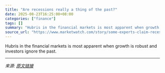 ```yaml
---
title: "Are recessions really a thing of the past?"
date: 2025-08-23T16:25:00+08:00
categories: ["finance"]
tags: []
summary: "Hubris in the financial markets is most apparent when growth is robust and investors ignore the past."
source_url: "https://www.marketwatch.com/story/some-experts-claim-recessions-are-ancient-history-what-will-they-say-after-the-next-one-e1c571bb?mod=mw_rss_topstories"
---
```


Hubris in the financial markets is most apparent when growth is robust and investors ignore the past.

---

*来源: [原文链接](https://www.marketwatch.com/story/some-experts-claim-recessions-are-ancient-history-what-will-they-say-after-the-next-one-e1c571bb?mod=mw_rss_topstories)*

